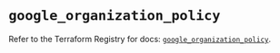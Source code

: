 # `google_organization_policy`

Refer to the Terraform Registry for docs: [`google_organization_policy`](https://registry.terraform.io/providers/hashicorp/google-beta/6.3.0/docs/resources/google_organization_policy).
